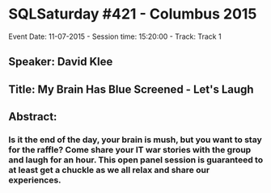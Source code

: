 # SQLSaturday #421 - Columbus 2015
Event Date: 11-07-2015 - Session time: 15:20:00 - Track: Track 1
## Speaker: David Klee
## Title: My Brain Has Blue Screened - Let's Laugh
## Abstract:
### Is it the end of the day, your brain is mush, but you want to stay for the raffle? Come share your IT war stories with the group and laugh for an hour. This open panel session is guaranteed to at least get a chuckle as we all relax and share our experiences.
